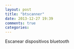 ```yaml
---
layout: post
title: "btscanner"
date: 2013-12-27 19:39
comments: true
categories: 
---
```

Escanear dispositivos bluetooth

